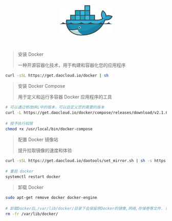 &nbsp;

<p align="center">
  <img src="../assets/docker.svg" width="33%" alt="docker" />
</p>

&nbsp;

> 安装 Docker
>
> 一种开源容器化技术，用于构建和容器化您的应用程序

```bash
curl -sSL https://get.daocloud.io/docker | sh
```

> 安装 Docker Compose
>
> 用于定义和运行多容器 Docker 应用程序的工具

```bash
# 可以通过修改URL中的版本，可以自定义您的需要的版本
curl -L https://get.daocloud.io/docker/compose/releases/download/v2.1.0/docker-compose-`uname -s`-`uname -m` > /usr/local/bin/docker-compose

# 授予执行权限
chmod +x /usr/local/bin/docker-compose
```

> 配置 Docker 镜像站
>
> 提升拉取镜像的速度和体验

```bash
curl -sSL https://get.daocloud.io/daotools/set_mirror.sh | sh -s https://registry.hub.docker.com

# 重启 docker
systemctl restart docker
```

> 卸载 Docker

```bash
sudo apt-get remove docker docker-engine

# 卸载Docker后,/var/lib/docker/目录下会保留原Docker的镜像,网络,存储卷等文件. 如果需要全新安装Docker,需要删除/var/lib/docker/目录
rm -fr /var/lib/docker/
```
